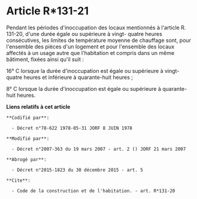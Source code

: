 # Article R*131-21

Pendant les périodes d'inoccupation des locaux mentionnés à l'article R. 131-20, d'une durée égale ou supérieure à vingt-
quatre heures consécutives, les limites de température moyenne de chauffage sont, pour l'ensemble des pièces d'un logement et
pour l'ensemble des locaux affectés à un usage autre que l'habitation et compris dans un même bâtiment, fixées ainsi qu'il
suit : 

16° C lorsque la durée d'inoccupation est égale ou supérieure à vingt-quatre heures et inférieure à quarante-huit heures ; 

8° C lorsque la durée d'inoccupation est égale ou supérieure à quarante-huit heures.

**Liens relatifs à cet article**

	**Codifié par**:

	  - Décret n°78-622 1978-05-31 JORF 8 JUIN 1978

	**Modifié par**:

	  - Décret n°2007-363 du 19 mars 2007 - art. 2 () JORF 21 mars 2007

	**Abrogé par**:

	  - Décret n°2015-1823 du 30 décembre 2015 - art. 5

	**Cite**:

	  - Code de la construction et de l'habitation. - art. R*131-20
